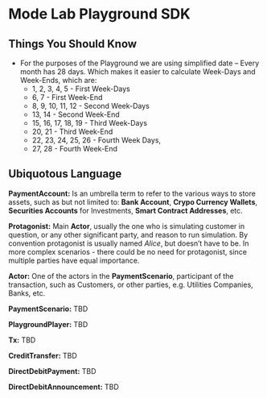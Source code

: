# Mode Lab Playground SDK

## Things You Should Know

- For the purposes of the Playground we are using simplified date – Every month has 28 days. Which makes it easier to calculate Week-Days and Week-Ends, which are:
  - 1, 2, 3, 4, 5 - First Week-Days
  - 6, 7 - First Week-End
  - 8, 9, 10, 11, 12 - Second Week-Days
  - 13, 14 - Second Week-End
  - 15, 16, 17, 18, 19 - Third Week-Days
  - 20, 21 - Third Week-End
  - 22, 23, 24, 25, 26 - Fourth Week Days,
  - 27, 28 - Fourth Week-End

## Ubiquotous Language

**PaymentAccount:** Is an umbrella term to refer to the various ways to store assets, such as but not limited to: **Bank Account**, **Crypo Currency Wallets**, **Securities Accounts** for Investments, **Smart Contract Addresses**, etc.

**Protagonist:** Main **Actor**, usually the one who is simulating customer in question, or any other significant party, and reason to run simulation. By convention protagonist is usually named _Alice_, but doesn’t have to be. In more complex scenarios - there could be no need for protagonist, since multiple parties have equal importance.

**Actor:** One of the actors in the **PaymentScenario**, participant of the transaction, such as Customers, or other parties, e.g. Utilities Companies, Banks, etc.

**PaymentScenario:** TBD



**PlaygroundPlayer:** TBD

**Tx:** TBD

**CreditTransfer:** TBD

**DirectDebitPayment:** TBD

**DirectDebitAnnouncement:** TBD
